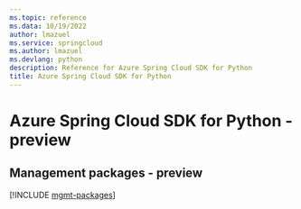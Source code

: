 ```yaml
---
ms.topic: reference
ms.data: 10/19/2022
author: lmazuel
ms.service: springcloud
ms.author: lmazuel
ms.devlang: python
description: Reference for Azure Spring Cloud SDK for Python
title: Azure Spring Cloud SDK for Python
---
```

# Azure Spring Cloud SDK for Python - preview

## Management packages - preview
[!INCLUDE [mgmt-packages](spring-cloud-mgmt-index.md)]
